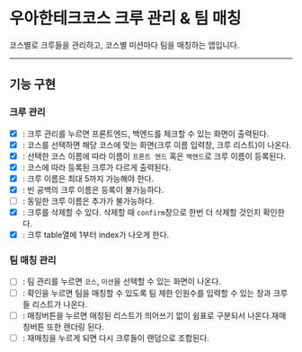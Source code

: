 # 우아한테크코스 크루 관리 & 팀 매칭

코스별로 크루들을 관리하고, 코스별 미션마다 팀을 매칭하는 앱입니다.

---

## 기능 구현

### 크루 관리

- [x] : 크루 관리를 누르면 프론트엔드, 백엔드를 체크할 수 있는 화면이 출력된다.
- [x] : 코스를 선택하면 해당 코스에 맞는 화면(크루 이름 입력창, 크루 리스트)이 나온다.
- [x] : 선택한 코스 이름에 따라 이름이 `프론트 엔드` 혹은 `백엔드`로 크루 이름이 등록된다.
- [x] : 코스에 따라 등록된 크루가 다르게 출력된다.
- [x] : 크루 이름은 최대 5까지 가능해야 한다.
- [x] : 빈 공백의 크루 이름은 등록이 불가능하다.
- [ ] : 동일한 크루 이름은 추가가 불가능하다.
- [x] : 크루를 삭제할 수 있다. 삭제할 때 `confirm`창으로 한번 더 삭제할 것인지 확인한다.
- [x] : 크루 table열에 1부터 index가 나오게 한다.

### 팀 매칭 관리

- [ ] : 팀 관리를 누르면 `코스`, `미션`을 선택할 수 있는 화면이 나온다.
- [ ] : 확인을 누르면 팀을 매칭할 수 있도록 팀 제한 인원수를 입력할 수 있는 창과 크루들 리스트가 나온다.
- [ ] : 매칭버튼을 누르면 매칭된 리스트가 띄어쓰기 없이 쉼표로 구분되서 나온다.재매칭버튼 또한 렌더링 된다.
- [ ] : 재매칭을 누르게 되면 다시 크루들이 랜덤으로 조합된다.
